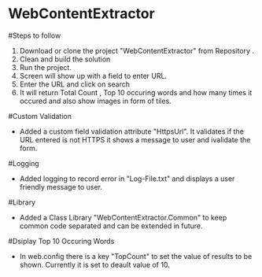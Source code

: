 # WebContentExtractor

#Steps to follow
1. Download or clone the project "WebContentExtractor" from Repository .
2. Clean and build the solution
3. Run the project.
4. Screen will show up with a field to enter URL.
5. Enter the URL and click on search
6. It will return Total Count , Top 10 occuring words and how many times it occured and also show images in form of tiles.

#Custom Validation
- Added a custom field validation attribute "HttpsUrl". It validates if the URL entered is not HTTPS it shows a message to user and ivalidate the form.

#Logging 
- Added logging to record error in "Log-File.txt" and displays a user friendly message to user.

#Library
- Added a Class Library "WebContentExtractor.Common" to keep common code separated and can be extended in future.

#Dsiplay Top 10 Occuring Words
- In web.config there is a key "TopCount" to set the value of results to be shown. Currently it is set to deault value of 10.
